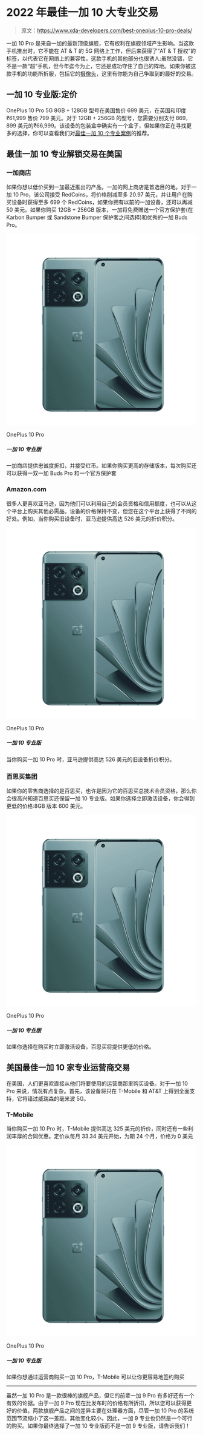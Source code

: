 # 2022 年最佳一加 10 大专业交易

> 原文：<https://www.xda-developers.com/best-oneplus-10-pro-deals/>

一加 10 Pro 是来自一加的最新顶级旗舰，它有权利在旗舰领域产生影响。当这款手机推出时，它不能在 AT & T 的 5G 网络上工作，但后来获得了“AT & T 授权”的标签，以代表它在网络上的兼容性。这款手机的其他部分也很诱人:虽然没错，它不是一款“超”手机，但今年迄今为止，它还是成功守住了自己的阵地。如果你被这款手机的功能所折服，包括它的[摄像头](https://www.xda-developers.com/oneplus-10-pro-camera-review/)，这里有你能为自己争取到的最好的交易。

## 一加 10 专业版:定价

OnePlus 10 Pro 5G 8GB + 128GB 型号在美国售价 699 美元，在英国和印度₹61,999 售价 799 美元。对于 12GB + 256GB 的型号，您需要分别支付 869，899 美元的₹66,999。该设备的包装盒中确实有一个盒子，但如果你正在寻找更多的选择，你可以查看我们对[最佳一加 10 个专业案例](https://www.xda-developers.com/best-oneplus-10-pro-cases/)的推荐。

## 最佳一加 10 专业解锁交易在美国

### 一加商店

如果你想以低价买到一加最近推出的产品，一加的网上商店是首选目的地。对于一加 10 Pro，该公司接受 RedCoins，将价格削减至多 20.97 美元，并让用户在购买设备时获得至多 699 个 RedCoins，如果你拥有以前的一加设备，还可以再减 50 美元。如果你购买 12GB + 256GB 版本，一加将免费赠送一个官方保护套(在 Karbon Bumper 或 Sandstone Bumper 保护套之间选择)和优秀的一加 Buds Pro。

 <picture>![The OnePlus Store is offering loyalty discounts and accepting RedCoins. If you buy the higher storage variant, you can also get a pair of OnePlus Buds Pro and an official case with every purchase](img/bd95b413582ce4d9ecab5aa8d083a1a3.png)</picture> 

OnePlus 10 Pro

##### 一加 10 专业版

一加商店提供忠诚度折扣，并接受红币。如果你购买更高的存储版本，每次购买还可以获得一双一加 Buds Pro 和一个官方保护套

### Amazon.com

很多人更喜欢亚马逊，因为他们可以利用自己的会员资格和信用额度，也可以从这个平台上购买其他必需品。设备的价格保持不变，但您在这个平台上获得了不同的好处。例如，当你购买旧设备时，亚马逊提供高达 526 美元的折价积分。

 <picture>![The OnePlus Store is offering loyalty discounts and accepting RedCoins. If you buy the higher storage variant, you can also get a pair of OnePlus Buds Pro and an official case with every purchase](img/bd95b413582ce4d9ecab5aa8d083a1a3.png)</picture> 

OnePlus 10 Pro

##### 一加 10 专业版

当你购买一加 10 Pro 时，亚马逊提供高达 526 美元的旧设备折价积分。

### 百思买集团

如果你的零售商选择的是百思买，也许是因为它的百思买总技术会员资格，那么你会很高兴知道百思买还保留一加 10 专业版。如果你选择立即激活设备，你会得到更低的价格:8GB 版本 600 美元。

 <picture>![The OnePlus Store is offering loyalty discounts and accepting RedCoins. If you buy the higher storage variant, you can also get a pair of OnePlus Buds Pro and an official case with every purchase](img/bd95b413582ce4d9ecab5aa8d083a1a3.png)</picture> 

OnePlus 10 Pro

##### 一加 10 专业版

如果你选择在购买时立即激活设备，百思买将提供更低的价格。

## 美国最佳一加 10 家专业运营商交易

在美国，人们更喜欢直接从他们将要使用的运营商那里购买设备。对于一加 10 Pro 来说，情况有点复杂。首先，该设备将只在 T-Mobile 和 AT&T 上得到全面支持，它将错过威瑞森的毫米波 5G。

### T-Mobile

当你购买一加 10 Pro 时，T-Mobile 提供高达 325 美元的折价，同时还有一些利润丰厚的合同优惠。定价从每月 33.34 美元开始，为期 24 个月，价格为 0 美元

 <picture>![The OnePlus Store is offering loyalty discounts and accepting RedCoins. If you buy the higher storage variant, you can also get a pair of OnePlus Buds Pro and an official case with every purchase](img/bd95b413582ce4d9ecab5aa8d083a1a3.png)</picture> 

OnePlus 10 Pro

##### 一加 10 专业版

如果你想通过运营商购买一加 10 Pro，T-Mobile 可以让你更容易地签约购买

* * *

虽然一加 10 Pro 是一款很棒的旗舰产品，但它的前辈一加 9 Pro 有多好还有一个有效的论据。由于一加 9 Pro 现在比发布时的价格有所折扣，所以您可以获得更好的价值。两款旗舰产品之间的差异主要在处理器方面，尽管一加 10 Pro 的系统范围节流缩小了这一差距。其他变化较小，因此，一加 9 专业也仍然是一个可行的购买。如果你最终选择了一加 10 专业版而不是一加 9 专业版，请告诉我们！